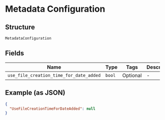 
# Metadata Configuration

## Structure

`MetadataConfiguration`

## Fields

| Name | Type | Tags | Description |
|  --- | --- | --- | --- |
| `use_file_creation_time_for_date_added` | `bool` | Optional | - |

## Example (as JSON)

```json
{
  "UseFileCreationTimeForDateAdded": null
}
```

